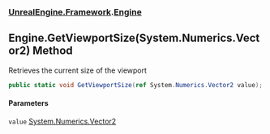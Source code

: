 ### [UnrealEngine.Framework](./UnrealEngine-Framework.md 'UnrealEngine.Framework').[Engine](./Engine.md 'UnrealEngine.Framework.Engine')
## Engine.GetViewportSize(System.Numerics.Vector2) Method
Retrieves the current size of the viewport  
```csharp
public static void GetViewportSize(ref System.Numerics.Vector2 value);
```
#### Parameters
<a name='UnrealEngine-Framework-Engine-GetViewportSize(System-Numerics-Vector2)-value'></a>
`value` [System.Numerics.Vector2](https://docs.microsoft.com/en-us/dotnet/api/System.Numerics.Vector2 'System.Numerics.Vector2')  
  
